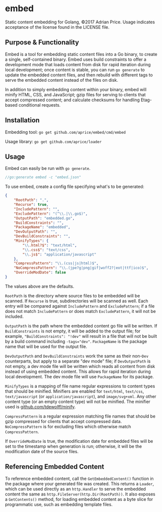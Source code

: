 # embed
Static content embedding for Golang, ©2017 Adrian Price. Usage indicates acceptance
of the license found in the LICENSE file.

## Purpose & Functionality
Embed is a tool for embedding static content files into a Go binary, to create
a single, self-contained binary. Embed uses build constraints to offer a development
mode that loads content from disk for rapid iteration during local development;
once content is stable, you can run `go generate` to update the embedded content
files, and then rebuild with different tags to serve the embedded content instead
of the files on disk.

In addition to simply embedding content within your binary, embed will minify
HTML, CSS, and JavaScript; gzip files for serving to clients that accept compressed
content; and calculate checksums for handling Etag-based conditional requests.

## Installation
Embedding tool: `go get github.com/aprice/embed/cmd/embed`

Usage library: `go get github.com/aprice/loader`

## Usage
Embed can easily be run with `go generate`.

```go
//go:generate embed -c "embed.json"
```

To use embed, create a config file specifying what's to be generated:
```json
{
	"RootPath": ".",
	"Recurse": true,
	"IncludePattern": "",
	"ExcludePattern": "(^\\.|\\.go$)",
	"OutputPath": "embedded.go",
	"BuildConstraints": "",
	"PackageName": "embedded",
	"DevOutputPath": "",
	"DevBuildConstraints": "",
	"MinifyTypes": {
		"\\.html?$": "text/html",
		"\\.css$": "text/css",
		"\\.js$": "application/javascript"
	},
	"CompressPattern": "\\.(css|js|html)$",
	"NoCompressPattern": "\\.(jpe?g|png|gif|woff2?|eot|ttf|ico)$",
	"OverrideModDate": false
}
```

The values above are the defaults.

`RootPath` is the directory where source files to be embedded will be scanned.
If `Recurse` is true, subdirectories will be scanned as well. Each entry will
be compared against `IncludePattern` and `ExcludePattern`; if a file does not
match `IncludePattern` or does match `ExcludePattern`, it will not be included.

`OutputPath` is the path where the embedded content go file will be written. If
`BuildConstraints` is not empty, it will be added to the output file; for example,
`"BuildConstraints": "!dev"` will result in a file that will not be built by
a build command including `-tags="dev"`. `PackageName` is the package name that
will be used for the output file.

`DevOutputPath` and `DevBuildConstraints` work the same as their non-`Dev`
counterparts, but apply to a separate "dev mode" file; if `DevOutputPath` is not
empty, a dev mode file will be written which reads all content from disk instead
of using embedded content. This allows for rapid iteration during local development.
The dev mode file will use `PackageName` for its package.

`MinifyTypes` is a mapping of file name regular expressions to content types that
should be minified. Minifiers are enabled for `text/html`, `text/css`,
`text/javascript` (or `application/javascript`), and `image/svg+xml`. Any other
content type (or an empty content type) will not be minified. The minifier used
is [github.com/tdewolff/minify](https://github.com/tdewolff/minify).

`CompressPattern` is a regular expression matching file names that should be
gzip compressed for clients that accept compressed data. `NoCompressPattern`
is for excluding files which otherwise match `CompressPattern`.

If `OverrideModDate` is true, the modification date for embedded files will be
set to the timestamp when generation is run; otherwise, it will be the modification
date of the source files.

## Referencing Embedded Content
To reference embedded content, call the `GetEmbeddedContent()` function in the
package where your generated file was created. This returns a `Loader`, which
can be used directly as an `http.Handler` to serve the embedded content the
same as `http.FileServer(http.Dir(RootPath))`. It also exposes a `GetContents()`
method, for loading embedded content as a byte slice for programmatic use,
such as embedding template files.